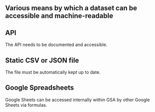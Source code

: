 
## Various means by which a dataset can be accessible and machine-readable

## API 

The API needs to be documented and accessible.  

## Static CSV or JSON file 

The file must be automatically kept up to date.  

## Google Spreadsheets

Google Sheets can be accessed internally within GSA by other Google Sheets via formulas.  
